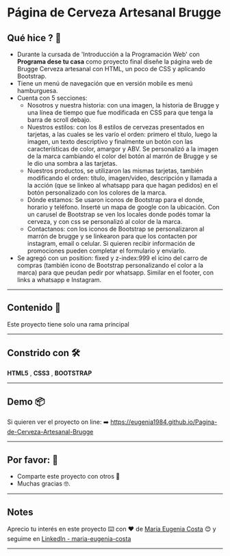 # Página de Cerveza Artesanal Brugge

## Qué hice ? 🚀
* Durante la cursada de 'Introducción a la Programación Web' con **Programa dese tu casa** como proyecto final diseñe la página web de Brugge Cerveza artesanal con HTML, un poco de CSS y aplicando Bootstrap.
* Tiene un menú de navegación que en versión mobile es menú hamburguesa.
* Cuenta con 5 secciones:
  * Nosotros y nuestra historia: con una imagen, la historia de Brugge y una línea de tiempo que fue modificada en CSS para que tenga la barra de scroll debajo.
  * Nuestros estilos: con los 8 estilos de cervezas presentados en tarjetas, a las cuales se les varío el orden: primero el título, luego la imagen, un texto descriptivo y finalmente un botón con las características de color, amargor y ABV. Se personalizó a la imagen de la marca cambiando el color del botón al marrón de Brugge y se le dio una sombra a las tarjetas.
  * Nuestros productos, se utilizaron las mismas tarjetas, también modificando el orden: título, imagen/video, descripción y llamada a la acción (que se linkeo al whatsapp para que hagan pedidos) en el botón personalizado con los colores de la marca.
  * Dónde estamos: Se usaron iconos de Bootstrap para el donde, horario y teléfono. Inserté un mapa de google con la ubicación. Con un carusel de Bootstrap se ven los locales donde podés tomar la cerveza, y con css se personalizó al color de la marca.
  * Contactanos: con los iconos de Bootstrap se personalizaron al marrón de brugge y se linkearon para que los contacten por instagram, email o celular. Si quieren recibir información de promociones pueden completar el formulario y enviarlo.
* Se agregó con un position: fixed y z-index:999 el icino del carro de compras (también icono de Bootstrap personalizando el color a la marca) para que peudan pedir por whatsapp. Similar en el footer, con links a whatsapp e Instagram.

---

## Contenido 🚀

Este proyecto tiene solo una rama principal

---

## Constrido con 🛠️

**HTML5** , **CSS3** , **BOOTSTRAP**

---

## Demo 📦

Si quieren ver el proyecto on line:
:arrow_right: https://eugenia1984.github.io/Pagina-de-Cerveza-Artesanal-Brugge

---

## Por favor: 🎁

* Comparte este proyecto con otros 📢
* Muchas gracias 🤓.

---

## Notes

Aprecio tu interés en este proyecto ⌨️ con  ❤️ de [María Eugenia Costa](https://github.com/eugenia1984) 😊 y seguime en [LinkedIn - maria-eugenia-costa](https://www.linkedin.com/in/maria-eugenia-costa/)


----
